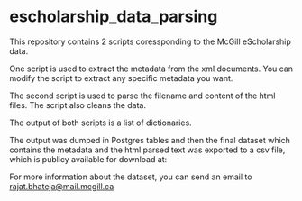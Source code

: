 # escholarship_data_parsing
This repository contains 2 scripts coressponding to the McGill eScholarship data.

One script is used to extract the metadata from the xml documents. You can modify the script to extract any specific metadata you want.

The second script is used to parse the filename and content of the html files. The script also cleans the data.

The output of both scripts is a list of dictionaries.

The output was dumped in Postgres tables and then the final dataset which contains the metadata and the html parsed text was exported to a csv file, which is publicy available for download at: 

For more information about the dataset, you can send an email to rajat.bhateja@mail.mcgill.ca
